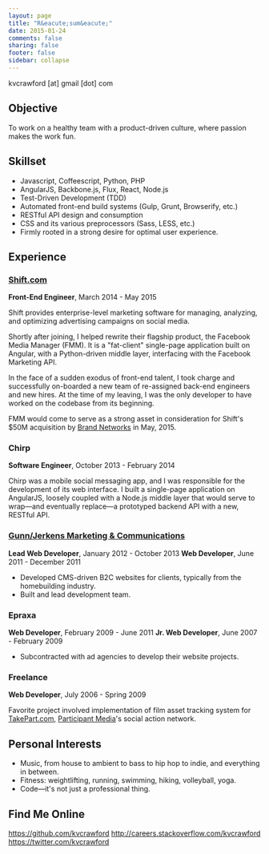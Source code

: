 ```yaml
---
layout: page
title: "R&eacute;sum&eacute;"
date: 2015-01-24
comments: false
sharing: false
footer: false
sidebar: collapse
---
```


kvcrawford [at] gmail [dot] com

## Objective
To work on a healthy team with a product-driven culture, where passion makes the work fun.

## Skillset
* Javascript, Coffeescript, Python, PHP
* AngularJS, Backbone.js, Flux, React, Node.js
* Test-Driven Development (TDD)
* Automated front-end build systems (Gulp, Grunt, Browserify, etc.)
* RESTful API design and consumption
* CSS and its various preprocessors (Sass, LESS, etc.)
* Firmly rooted in a strong desire for optimal user experience.

## Experience

### [Shift.com](http://shift.com)
__Front-End Engineer__, March 2014 - May 2015

Shift provides enterprise-level marketing software for managing, analyzing, and optimizing advertising campaigns on social media.

Shortly after joining, I helped rewrite their flagship product, the Facebook Media Manager (FMM). It is a "fat-client" single-page application built on Angular, with a Python-driven middle layer, interfacing with the Facebook Marketing API.

In the face of a sudden exodus of front-end talent, I took charge and successfully on-boarded a new team of re-assigned back-end engineers and new hires. At the time of my leaving, I was the only developer to have worked on the codebase from its beginning.

FMM would come to serve as a strong asset in consideration for Shift's $50M acquisition by [Brand Networks](https://bn.co/) in May, 2015.

### Chirp
__Software Engineer__, October 2013 - February 2014

Chirp was a mobile social messaging app, and I was responsible for the development of its web interface. I built a single-page application on AngularJS, loosely coupled with a Node.js middle layer that would serve to wrap—and eventually replace—a prototyped backend API with a new, RESTful API.

### [Gunn/Jerkens Marketing &amp; Communications](http://gunnjerkens.com/)
__Lead Web Developer__, January 2012 - October 2013
__Web Developer__, June 2011 - December 2011

* Developed CMS-driven B2C websites for clients, typically from the homebuilding industry.
* Built and lead development team.

### Epraxa
__Web Developer__, February 2009 - June 2011
__Jr. Web Developer__, June 2007 - February 2009

* Subcontracted with ad agencies to develop their website projects.

### Freelance
__Web Developer__, July 2006 - Spring 2009

Favorite project involved implementation of film asset tracking system for [TakePart.com](http://www.takepart.com/), [Participant Media](http://www.participantmedia.com/)'s social action network.

## Personal Interests
* Music, from house to ambient to bass to hip hop to indie, and everything in between.
* Fitness: weightlifting, running, swimming, hiking, volleyball, yoga.
* Code—it's not just a professional thing.

## Find Me Online
https://github.com/kvcrawford
http://careers.stackoverflow.com/kvcrawford
https://twitter.com/kvcrawford
